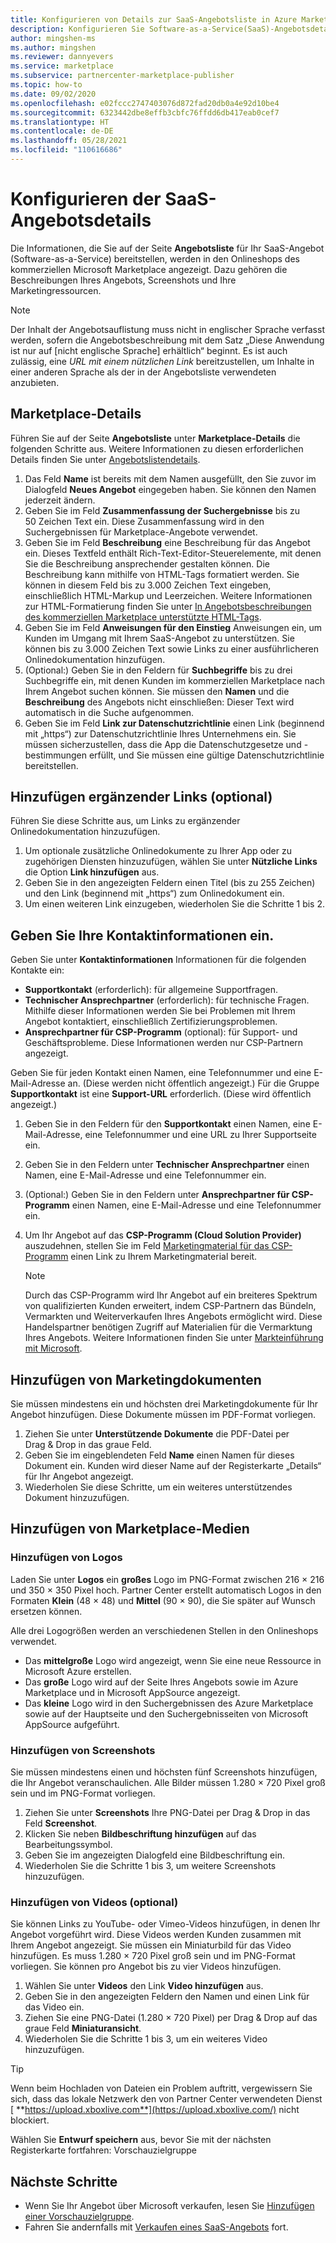 ```yaml
---
title: Konfigurieren von Details zur SaaS-Angebotsliste in Azure Marketplace
description: Konfigurieren Sie Software-as-a-Service(SaaS)-Angebotsdetails im Azure Marketplace.
author: mingshen-ms
ms.author: mingshen
ms.reviewer: dannyevers
ms.service: marketplace
ms.subservice: partnercenter-marketplace-publisher
ms.topic: how-to
ms.date: 09/02/2020
ms.openlocfilehash: e02fccc2747403076d872fad20db0a4e92d10be4
ms.sourcegitcommit: 6323442dbe8effb3cbfc76ffdd6db417eab0cef7
ms.translationtype: HT
ms.contentlocale: de-DE
ms.lasthandoff: 05/28/2021
ms.locfileid: "110616686"
---
```

# <a name="configure-saas-offer-listing-details"></a>Konfigurieren der SaaS-Angebotsdetails

Die Informationen, die Sie auf der Seite **Angebotsliste** für Ihr SaaS-Angebot (Software-as-a-Service) bereitstellen, werden in den Onlineshops des kommerziellen Microsoft Marketplace angezeigt. Dazu gehören die Beschreibungen Ihres Angebots, Screenshots und Ihre Marketingressourcen.

> [!NOTE]
> Der Inhalt der Angebotsauflistung muss nicht in englischer Sprache verfasst werden, sofern die Angebotsbeschreibung mit dem Satz „Diese Anwendung ist nur auf [nicht englische Sprache] erhältlich“ beginnt. Es ist auch zulässig, eine *URL mit einem nützlichen Link* bereitzustellen, um Inhalte in einer anderen Sprache als der in der Angebotsliste verwendeten anzubieten.

## <a name="marketplace-details"></a>Marketplace-Details

Führen Sie auf der Seite **Angebotsliste** unter **Marketplace-Details** die folgenden Schritte aus. Weitere Informationen zu diesen erforderlichen Details finden Sie unter [Angebotslistendetails](plan-azure-application-offer.md#offer-listing-details).

1. Das Feld **Name** ist bereits mit dem Namen ausgefüllt, den Sie zuvor im Dialogfeld **Neues Angebot** eingegeben haben. Sie können den Namen jederzeit ändern.
1. Geben Sie im Feld **Zusammenfassung der Suchergebnisse** bis zu 50 Zeichen Text ein. Diese Zusammenfassung wird in den Suchergebnissen für Marketplace-Angebote verwendet.
1. Geben Sie im Feld **Beschreibung** eine Beschreibung für das Angebot ein. Dieses Textfeld enthält Rich-Text-Editor-Steuerelemente, mit denen Sie die Beschreibung ansprechender gestalten können. Die Beschreibung kann mithilfe von HTML-Tags formatiert werden. Sie können in diesem Feld bis zu 3.000 Zeichen Text eingeben, einschließlich HTML-Markup und Leerzeichen. Weitere Informationen zur HTML-Formatierung finden Sie unter [In Angebotsbeschreibungen des kommerziellen Marketplace unterstützte HTML-Tags](supported-html-tags.md).
1. Geben Sie im Feld **Anweisungen für den Einstieg** Anweisungen ein, um Kunden im Umgang mit Ihrem SaaS-Angebot zu unterstützen. Sie können bis zu 3.000 Zeichen Text sowie Links zu einer ausführlicheren Onlinedokumentation hinzufügen.
1. (Optional:) Geben Sie in den Feldern für **Suchbegriffe** bis zu drei Suchbegriffe ein, mit denen Kunden im kommerziellen Marketplace nach Ihrem Angebot suchen können. Sie müssen den **Namen** und die **Beschreibung** des Angebots nicht einschließen: Dieser Text wird automatisch in die Suche aufgenommen.
1. Geben Sie im Feld **Link zur Datenschutzrichtlinie** einen Link (beginnend mit „https“) zur Datenschutzrichtlinie Ihres Unternehmens ein. Sie müssen sicherzustellen, dass die App die Datenschutzgesetze und -bestimmungen erfüllt, und Sie müssen eine gültige Datenschutzrichtlinie bereitstellen.

## <a name="add-supplemental-links-optional"></a>Hinzufügen ergänzender Links (optional)

Führen Sie diese Schritte aus, um Links zu ergänzender Onlinedokumentation hinzuzufügen.

1. Um optionale zusätzliche Onlinedokumente zu Ihrer App oder zu zugehörigen Diensten hinzuzufügen, wählen Sie unter **Nützliche Links** die Option **Link hinzufügen** aus.
1. Geben Sie in den angezeigten Feldern einen Titel (bis zu 255 Zeichen) und den Link (beginnend mit „https“) zum Onlinedokument ein.
1. Um einen weiteren Link einzugeben, wiederholen Sie die Schritte 1 bis 2.

## <a name="enter-your-contact-information"></a>Geben Sie Ihre Kontaktinformationen ein.

Geben Sie unter **Kontaktinformationen** Informationen für die folgenden Kontakte ein:

- **Supportkontakt** (erforderlich): für allgemeine Supportfragen.
- **Technischer Ansprechpartner** (erforderlich): für technische Fragen. Mithilfe dieser Informationen werden Sie bei Problemen mit Ihrem Angebot kontaktiert, einschließlich Zertifizierungsproblemen.
- **Ansprechpartner für CSP-Programm** (optional): für Support- und Geschäftsprobleme. Diese Informationen werden nur CSP-Partnern angezeigt.

Geben Sie für jeden Kontakt einen Namen, eine Telefonnummer und eine E-Mail-Adresse an. (Diese werden nicht öffentlich angezeigt.) Für die Gruppe **Supportkontakt** ist eine **Support-URL** erforderlich. (Diese wird öffentlich angezeigt.)

1. Geben Sie in den Feldern für den **Supportkontakt** einen Namen, eine E-Mail-Adresse, eine Telefonnummer und eine URL zu Ihrer Supportseite ein.
1. Geben Sie in den Feldern unter **Technischer Ansprechpartner** einen Namen, eine E-Mail-Adresse und eine Telefonnummer ein.
1. (Optional:) Geben Sie in den Feldern unter **Ansprechpartner für CSP-Programm** einen Namen, eine E-Mail-Adresse und eine Telefonnummer ein.
1. Um Ihr Angebot auf das **CSP-Programm (Cloud Solution Provider)** auszudehnen, stellen Sie im Feld [Marketingmaterial für das CSP-Programm](cloud-solution-providers.md) einen Link zu Ihrem Marketingmaterial bereit.

   > [!NOTE]
   > Durch das CSP-Programm wird Ihr Angebot auf ein breiteres Spektrum von qualifizierten Kunden erweitert, indem CSP-Partnern das Bündeln, Vermarkten und Weiterverkaufen Ihres Angebots ermöglicht wird. Diese Handelspartner benötigen Zugriff auf Materialien für die Vermarktung Ihres Angebots. Weitere Informationen finden Sie unter [Markteinführung mit Microsoft](https://partner.microsoft.com/reach-customers/gtm).

## <a name="add-marketing-documents"></a>Hinzufügen von Marketingdokumenten

Sie müssen mindestens ein und höchsten drei Marketingdokumente für Ihr Angebot hinzufügen. Diese Dokumente müssen im PDF-Format vorliegen.

1. Ziehen Sie unter **Unterstützende Dokumente** die PDF-Datei per Drag & Drop in das graue Feld.
1. Geben Sie im eingeblendeten Feld **Name** einen Namen für dieses Dokument ein. Kunden wird dieser Name auf der Registerkarte „Details“ für Ihr Angebot angezeigt.
1. Wiederholen Sie diese Schritte, um ein weiteres unterstützendes Dokument hinzuzufügen.

## <a name="add-marketplace-media"></a>Hinzufügen von Marketplace-Medien

### <a name="add-logos"></a>Hinzufügen von Logos

Laden Sie unter **Logos** ein **großes** Logo im PNG-Format zwischen 216 × 216 und 350 × 350 Pixel hoch. Partner Center erstellt automatisch Logos in den Formaten **Klein** (48 × 48) und **Mittel** (90 × 90), die Sie später auf Wunsch ersetzen können.

Alle drei Logogrößen werden an verschiedenen Stellen in den Onlineshops verwendet.

- Das **mittelgroße** Logo wird angezeigt, wenn Sie eine neue Ressource in Microsoft Azure erstellen.
- Das **große** Logo wird auf der Seite Ihres Angebots sowie im Azure Marketplace und in Microsoft AppSource angezeigt.
- Das **kleine** Logo wird in den Suchergebnissen des Azure Marketplace sowie auf der Hauptseite und den Suchergebnisseiten von Microsoft AppSource aufgeführt.

### <a name="add-screenshots"></a>Hinzufügen von Screenshots

Sie müssen mindestens einen und höchsten fünf Screenshots hinzufügen, die Ihr Angebot veranschaulichen. Alle Bilder müssen 1.280 × 720 Pixel groß sein und im PNG-Format vorliegen.

1. Ziehen Sie unter **Screenshots** Ihre PNG-Datei per Drag & Drop in das Feld **Screenshot**.
2. Klicken Sie neben **Bildbeschriftung hinzufügen** auf das Bearbeitungssymbol.
3. Geben Sie im angezeigten Dialogfeld eine Bildbeschriftung ein.
4. Wiederholen Sie die Schritte 1 bis 3, um weitere Screenshots hinzuzufügen.

### <a name="add-videos-optional"></a>Hinzufügen von Videos (optional)

Sie können Links zu YouTube- oder Vimeo-Videos hinzufügen, in denen Ihr Angebot vorgeführt wird. Diese Videos werden Kunden zusammen mit Ihrem Angebot angezeigt. Sie müssen ein Miniaturbild für das Video hinzufügen. Es muss 1.280 × 720 Pixel groß sein und im PNG-Format vorliegen. Sie können pro Angebot bis zu vier Videos hinzufügen.

1. Wählen Sie unter **Videos** den Link **Video hinzufügen** aus.
2. Geben Sie in den angezeigten Feldern den Namen und einen Link für das Video ein.
3. Ziehen Sie eine PNG-Datei (1.280 × 720 Pixel) per Drag & Drop auf das graue Feld **Miniaturansicht**.
4. Wiederholen Sie die Schritte 1 bis 3, um ein weiteres Video hinzuzufügen.

> [!TIP]
> Wenn beim Hochladen von Dateien ein Problem auftritt, vergewissern Sie sich, dass das lokale Netzwerk den von Partner Center verwendeten Dienst [ **https://upload.xboxlive.com**](https://upload.xboxlive.com/) nicht blockiert.

Wählen Sie **Entwurf speichern** aus, bevor Sie mit der nächsten Registerkarte fortfahren: Vorschauzielgruppe

## <a name="next-steps"></a>Nächste Schritte

- Wenn Sie Ihr Angebot über Microsoft verkaufen, lesen Sie [Hinzufügen einer Vorschauzielgruppe](create-new-saas-offer-preview.md). 
- Fahren Sie andernfalls mit [Verkaufen eines SaaS-Angebots](create-new-saas-offer-marketing.md) fort.
